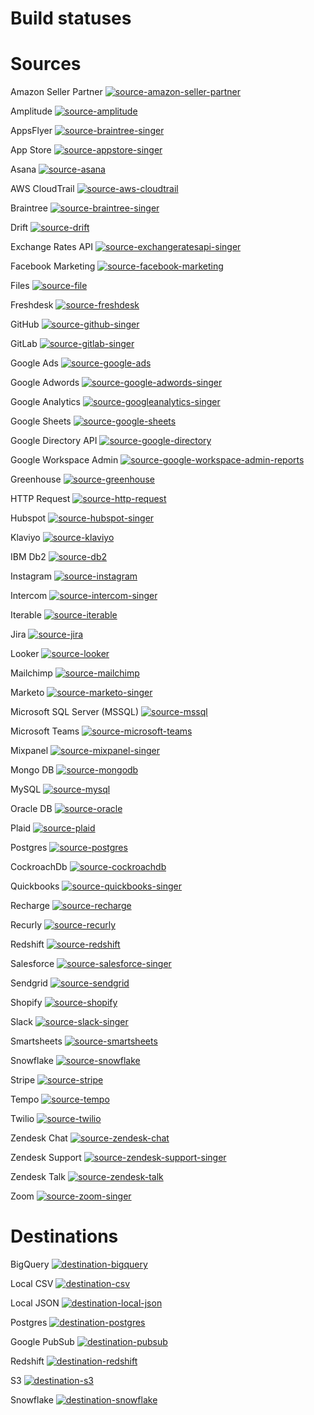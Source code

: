 # Build statuses

# Sources 
 Amazon Seller Partner   [![source-amazon-seller-partner](https://img.shields.io/endpoint?url=https%3A%2F%2Fstatus-api.airbyte.io%2Ftests%2Fsummary%2Fsource-amazon-seller-partner%2Fbadge.json)](https://status-api.airbyte.io/tests/summary/source-amazon-seller-partner)

 Amplitude   [![source-amplitude](https://img.shields.io/endpoint?url=https%3A%2F%2Fstatus-api.airbyte.io%2Ftests%2Fsummary%2Fsource-amplitude%2Fbadge.json)](https://status-api.airbyte.io/tests/summary/source-amplitude)

 AppsFlyer   [![source-braintree-singer](https://img.shields.io/endpoint?url=https%3A%2F%2Fstatus-api.airbyte.io%2Ftests%2Fsummary%2Fsource-appsflyer-singer%2Fbadge.json)](https://status-api.airbyte.io/tests/summary/source-appsflyer-singer) 

 App Store   [![source-appstore-singer](https://img.shields.io/endpoint?url=https%3A%2F%2Fstatus-api.airbyte.io%2Ftests%2Fsummary%2Fsource-appstore-singer%2Fbadge.json)](https://status-api.airbyte.io/tests/summary/source-appstore-singer)

 Asana   [![source-asana](https://img.shields.io/endpoint?url=https%3A%2F%2Fstatus-api.airbyte.io%2Ftests%2Fsummary%2Fsource-asana%2Fbadge.json)](https://status-api.airbyte.io/tests/summary/source-asana)

 AWS CloudTrail   [![source-aws-cloudtrail](https://img.shields.io/endpoint?url=https%3A%2F%2Fstatus-api.airbyte.io%2Ftests%2Fsummary%2Fsource-aws-cloudtrail%2Fbadge.json)](https://status-api.airbyte.io/tests/summary/source-aws-cloudtrail)

 Braintree   [![source-braintree-singer](https://img.shields.io/endpoint?url=https%3A%2F%2Fstatus-api.airbyte.io%2Ftests%2Fsummary%2Fsource-braintree-singer%2Fbadge.json)](https://status-api.airbyte.io/tests/summary/source-braintree-singer) 

 Drift   [![source-drift](https://img.shields.io/endpoint?url=https%3A%2F%2Fstatus-api.airbyte.io%2Ftests%2Fsummary%2Fsource-drift%2Fbadge.json)](https://status-api.airbyte.io/tests/summary/source-drift) 

 Exchange Rates API   [![source-exchangeratesapi-singer](https://img.shields.io/endpoint?url=https%3A%2F%2Fstatus-api.airbyte.io%2Ftests%2Fsummary%2Fsource-exchangeratesapi-singer%2Fbadge.json)](https://status-api.airbyte.io/tests/summary/source-exchangeratesapi-singer) 

 Facebook Marketing   [![source-facebook-marketing](https://img.shields.io/endpoint?url=https%3A%2F%2Fstatus-api.airbyte.io%2Ftests%2Fsummary%2Fsource-facebook-marketing%2Fbadge.json)](https://status-api.airbyte.io/tests/summary/source-facebook-marketing) 

 Files   [![source-file](https://img.shields.io/endpoint?url=https%3A%2F%2Fstatus-api.airbyte.io%2Ftests%2Fsummary%2Fsource-file%2Fbadge.json)](https://status-api.airbyte.io/tests/summary/source-file) 

 Freshdesk   [![source-freshdesk](https://img.shields.io/endpoint?url=https%3A%2F%2Fstatus-api.airbyte.io%2Ftests%2Fsummary%2Fsource-freshdesk%2Fbadge.json)](https://status-api.airbyte.io/tests/summary/source-freshdesk) 

 GitHub   [![source-github-singer](https://img.shields.io/endpoint?url=https%3A%2F%2Fstatus-api.airbyte.io%2Ftests%2Fsummary%2Fsource-github-singer%2Fbadge.json)](https://status-api.airbyte.io/tests/summary/source-github-singer) 

 GitLab   [![source-gitlab-singer](https://img.shields.io/endpoint?url=https%3A%2F%2Fstatus-api.airbyte.io%2Ftests%2Fsummary%2Fsource-gitlab-singer%2Fbadge.json)](https://status-api.airbyte.io/tests/summary/source-gitlab-singer) 

 Google Ads   [![source-google-ads](https://img.shields.io/endpoint?url=https%3A%2F%2Fstatus-api.airbyte.io%2Ftests%2Fsummary%2Fsource-google-ads%2Fbadge.json)](https://status-api.airbyte.io/tests/summary/source-google-ads) 
 
 Google Adwords   [![source-google-adwords-singer](https://img.shields.io/endpoint?url=https%3A%2F%2Fstatus-api.airbyte.io%2Ftests%2Fsummary%2Fsource-google-adwords-singer%2Fbadge.json)](https://status-api.airbyte.io/tests/summary/source-google-adwords-singer) 

 Google Analytics   [![source-googleanalytics-singer](https://img.shields.io/endpoint?url=https%3A%2F%2Fstatus-api.airbyte.io%2Ftests%2Fsummary%2Fsource-googleanalytics-singer%2Fbadge.json)](https://status-api.airbyte.io/tests/summary/source-googleanalytics-singer) 

 Google Sheets   [![source-google-sheets](https://img.shields.io/endpoint?url=https%3A%2F%2Fstatus-api.airbyte.io%2Ftests%2Fsummary%2Fsource-google-sheets%2Fbadge.json)](https://status-api.airbyte.io/tests/summary/source-google-sheets) 

 Google Directory API   [![source-google-directory](https://img.shields.io/endpoint?url=https%3A%2F%2Fstatus-api.airbyte.io%2Ftests%2Fsummary%2Fsource-google-directory%2Fbadge.json)](https://status-api.airbyte.io/tests/summary/source-google-directory) 

 Google Workspace Admin   [![source-google-workspace-admin-reports](https://img.shields.io/endpoint?url=https%3A%2F%2Fstatus-api.airbyte.io%2Ftests%2Fsummary%2Fsource-google-workspace-admin-reports%2Fbadge.json)](https://status-api.airbyte.io/tests/summary/source-google-workspace-admin-reports) 

 Greenhouse   [![source-greenhouse](https://img.shields.io/endpoint?url=https%3A%2F%2Fstatus-api.airbyte.io%2Ftests%2Fsummary%2Fsource-greenhouse%2Fbadge.json)](https://status-api.airbyte.io/tests/summary/source-greenhouse) 

 HTTP Request   [![source-http-request](https://img.shields.io/endpoint?url=https%3A%2F%2Fstatus-api.airbyte.io%2Ftests%2Fsummary%2Fsource-http-request%2Fbadge.json)](https://status-api.airbyte.io/tests/summary/source-http-request) 

 Hubspot   [![source-hubspot-singer](https://img.shields.io/endpoint?url=https%3A%2F%2Fstatus-api.airbyte.io%2Ftests%2Fsummary%2Fsource-hubspot%2Fbadge.json)](https://status-api.airbyte.io/tests/summary/source-hubspot) 

 Klaviyo   [![source-klaviyo](https://img.shields.io/endpoint?url=https%3A%2F%2Fstatus-api.airbyte.io%2Ftests%2Fsummary%2Fsource-klaviyo%2Fbadge.json)](https://status-api.airbyte.io/tests/summary/source-klaviyo) 

 IBM Db2   [![source-db2](https://img.shields.io/endpoint?url=https%3A%2F%2Fstatus-api.airbyte.io%2Ftests%2Fsummary%2Fsource-db2%2Fbadge.json)](https://status-api.airbyte.io/tests/summary/source-db2)

 Instagram   [![source-instagram](https://img.shields.io/endpoint?url=https%3A%2F%2Fstatus-api.airbyte.io%2Ftests%2Fsummary%2Fsource-instagram%2Fbadge.json)](https://status-api.airbyte.io/tests/summary/source-instagram) 

 Intercom   [![source-intercom-singer](https://img.shields.io/endpoint?url=https%3A%2F%2Fstatus-api.airbyte.io%2Ftests%2Fsummary%2Fsource-intercom-singer%2Fbadge.json)](https://status-api.airbyte.io/tests/summary/source-intercom-singer) 

 Iterable   [![source-iterable](https://img.shields.io/endpoint?url=https%3A%2F%2Fstatus-api.airbyte.io%2Ftests%2Fsummary%2Fsource-iterable%2Fbadge.json)](https://status-api.airbyte.io/tests/summary/source-iterable) 

 Jira   [![source-jira](https://img.shields.io/endpoint?url=https%3A%2F%2Fstatus-api.airbyte.io%2Ftests%2Fsummary%2Fsource-jira%2Fbadge.json)](https://status-api.airbyte.io/tests/summary/source-jira) 

 Looker   [![source-looker](https://img.shields.io/endpoint?url=https%3A%2F%2Fstatus-api.airbyte.io%2Ftests%2Fsummary%2Fsource-looker%2Fbadge.json)](https://status-api.airbyte.io/tests/summary/source-looker) 

 Mailchimp   [![source-mailchimp](https://img.shields.io/endpoint?url=https%3A%2F%2Fstatus-api.airbyte.io%2Ftests%2Fsummary%2Fsource-mailchimp%2Fbadge.json)](https://status-api.airbyte.io/tests/summary/source-mailchimp) 

 Marketo   [![source-marketo-singer](https://img.shields.io/endpoint?url=https%3A%2F%2Fstatus-api.airbyte.io%2Ftests%2Fsummary%2Fsource-marketo-singer%2Fbadge.json)](https://status-api.airbyte.io/tests/summary/source-marketo-singer) 

 Microsoft SQL Server \(MSSQL\)   [![source-mssql](https://img.shields.io/endpoint?url=https%3A%2F%2Fstatus-api.airbyte.io%2Ftests%2Fsummary%2Fsource-mssql%2Fbadge.json)](https://status-api.airbyte.io/tests/summary/source-mssql) 

 Microsoft Teams   [![source-microsoft-teams](https://img.shields.io/endpoint?url=https%3A%2F%2Fstatus-api.airbyte.io%2Ftests%2Fsummary%2Fsource-microsoft-teams%2Fbadge.json)](https://status-api.airbyte.io/tests/summary/source-microsoft-teams) 

 Mixpanel   [![source-mixpanel-singer](https://img.shields.io/endpoint?url=https%3A%2F%2Fstatus-api.airbyte.io%2Ftests%2Fsummary%2Fsource-mixpanel-singer%2Fbadge.json)](https://status-api.airbyte.io/tests/summary/source-mixpanel-singer) 

 Mongo DB   [![source-mongodb](https://img.shields.io/endpoint?url=https%3A%2F%2Fstatus-api.airbyte.io%2Ftests%2Fsummary%2Fsource-mongodb%2Fbadge.json)](https://status-api.airbyte.io/tests/summary/source-mongodb) 

 MySQL   [![source-mysql](https://img.shields.io/endpoint?url=https%3A%2F%2Fstatus-api.airbyte.io%2Ftests%2Fsummary%2Fsource-mysql%2Fbadge.json)](https://status-api.airbyte.io/tests/summary/source-mysql) 

 Oracle DB   [![source-oracle](https://img.shields.io/endpoint?url=https%3A%2F%2Fstatus-api.airbyte.io%2Ftests%2Fsummary%2Fsource-oracle%2Fbadge.json)](https://status-api.airbyte.io/tests/summary/source-oracle) 

 Plaid   [![source-plaid](https://img.shields.io/endpoint?url=https%3A%2F%2Fstatus-api.airbyte.io%2Ftests%2Fsummary%2Fsource-plaid%2Fbadge.json)](https://status-api.airbyte.io/tests/summary/source-plaid) 

 Postgres   [![source-postgres](https://img.shields.io/endpoint?url=https%3A%2F%2Fstatus-api.airbyte.io%2Ftests%2Fsummary%2Fsource-postgres%2Fbadge.json)](https://status-api.airbyte.io/tests/summary/source-postgres) 
 
 CockroachDb   [![source-cockroachdb](https://img.shields.io/endpoint?url=https%3A%2F%2Fstatus-api.airbyte.io%2Ftests%2Fsummary%2Fsource-cockroachdb%2Fbadge.json)](https://status-api.airbyte.io/tests/summary/source-cockroachdb)

 Quickbooks   [![source-quickbooks-singer](https://img.shields.io/endpoint?url=https%3A%2F%2Fstatus-api.airbyte.io%2Ftests%2Fsummary%2Fsource-quickbooks-singer%2Fbadge.json)](https://status-api.airbyte.io/tests/summary/source-quickbooks-singer) 

 Recharge   [![source-recharge](https://img.shields.io/endpoint?url=https%3A%2F%2Fstatus-api.airbyte.io%2Ftests%2Fsummary%2Fsource-recharge%2Fbadge.json)](https://status-api.airbyte.io/tests/summary/source-recharge) 

 Recurly   [![source-recurly](https://img.shields.io/endpoint?url=https%3A%2F%2Fstatus-api.airbyte.io%2Ftests%2Fsummary%2Fsource-recurly%2Fbadge.json)](https://status-api.airbyte.io/tests/summary/source-recurly) 

 Redshift   [![source-redshift](https://img.shields.io/endpoint?url=https%3A%2F%2Fstatus-api.airbyte.io%2Ftests%2Fsummary%2Fsource-redshift%2Fbadge.json)](https://status-api.airbyte.io/tests/summary/source-redshift) 

 Salesforce   [![source-salesforce-singer](https://img.shields.io/endpoint?url=https%3A%2F%2Fstatus-api.airbyte.io%2Ftests%2Fsummary%2Fsource-salesforce-singer%2Fbadge.json)](https://status-api.airbyte.io/tests/summary/source-salesforce-singer) 

 Sendgrid   [![source-sendgrid](https://img.shields.io/endpoint?url=https%3A%2F%2Fstatus-api.airbyte.io%2Ftests%2Fsummary%2Fsource-sendgrid%2Fbadge.json)](https://status-api.airbyte.io/tests/summary/source-sendgrid) 

 Shopify   [![source-shopify](https://img.shields.io/endpoint?url=https%3A%2F%2Fstatus-api.airbyte.io%2Ftests%2Fsummary%2Fsource-shopify%2Fbadge.json)](https://status-api.airbyte.io/tests/summary/source-shopify) 

 Slack   [![source-slack-singer](https://img.shields.io/endpoint?url=https%3A%2F%2Fstatus-api.airbyte.io%2Ftests%2Fsummary%2Fsource-slack-singer%2Fbadge.json)](https://status-api.airbyte.io/tests/summary/source-slack-singer) 

 Smartsheets   [![source-smartsheets](https://img.shields.io/endpoint?url=https%3A%2F%2Fstatus-api.airbyte.io%2Ftests%2Fsummary%2Fsource-smartsheets%2Fbadge.json)](https://status-api.airbyte.io/tests/summary/source-smartsheets) 

 Snowflake   [![source-snowflake](https://img.shields.io/endpoint?url=https%3A%2F%2Fstatus-api.airbyte.io%2Ftests%2Fsummary%2Fsource-snowflake%2Fbadge.json)](https://status-api.airbyte.io/tests/summary/source-snowflake)

 Stripe   [![source-stripe](https://img.shields.io/endpoint?url=https%3A%2F%2Fstatus-api.airbyte.io%2Ftests%2Fsummary%2Fsource-stripe%2Fbadge.json)](https://status-api.airbyte.io/tests/summary/source-stripe) 

 Tempo   [![source-tempo](https://img.shields.io/endpoint?url=https%3A%2F%2Fstatus-api.airbyte.io%2Ftests%2Fsummary%2Fsource-tempo%2Fbadge.json)](https://status-api.airbyte.io/tests/summary/source-tempo) 

 Twilio   [![source-twilio](https://img.shields.io/endpoint?url=https%3A%2F%2Fstatus-api.airbyte.io%2Ftests%2Fsummary%2Fsource-twilio%2Fbadge.json)](https://status-api.airbyte.io/tests/summary/source-twilio) 

 Zendesk Chat   [![source-zendesk-chat](https://img.shields.io/endpoint?url=https%3A%2F%2Fstatus-api.airbyte.io%2Ftests%2Fsummary%2Fsource-zendesk-chat%2Fbadge.json)](https://status-api.airbyte.io/tests/summary/source-zendesk-chat) 

 Zendesk Support   [![source-zendesk-support-singer](https://img.shields.io/endpoint?url=https%3A%2F%2Fstatus-api.airbyte.io%2Ftests%2Fsummary%2Fsource-zendesk-support-singer%2Fbadge.json)](https://status-api.airbyte.io/tests/summary/source-zendesk-support-singer) 

 Zendesk Talk   [![source-zendesk-talk](https://img.shields.io/endpoint?url=https%3A%2F%2Fstatus-api.airbyte.io%2Ftests%2Fsummary%2Fsource-zendesk-talk%2Fbadge.json)](https://status-api.airbyte.io/tests/summary/source-zendesk-talk) 

 Zoom   [![source-zoom-singer](https://img.shields.io/endpoint?url=https%3A%2F%2Fstatus-api.airbyte.io%2Ftests%2Fsummary%2Fsource-zoom-singer%2Fbadge.json)](https://status-api.airbyte.io/tests/summary/source-zoom-singer) 

 
# Destinations
 BigQuery   [![destination-bigquery](https://img.shields.io/endpoint?url=https%3A%2F%2Fstatus-api.airbyte.io%2Ftests%2Fsummary%2Fdestination-bigquery%2Fbadge.json)](https://status-api.airbyte.io/tests/summary/destination-bigquery) 

 Local CSV   [![destination-csv](https://img.shields.io/endpoint?url=https%3A%2F%2Fstatus-api.airbyte.io%2Ftests%2Fsummary%2Fdestination-csv%2Fbadge.json)](https://status-api.airbyte.io/tests/summary/destination-csv) 

 Local JSON   [![destination-local-json](https://img.shields.io/endpoint?url=https%3A%2F%2Fstatus-api.airbyte.io%2Ftests%2Fsummary%2Fdestination-local-json%2Fbadge.json)](https://status-api.airbyte.io/tests/summary/destination-local-json) 

 Postgres   [![destination-postgres](https://img.shields.io/endpoint?url=https%3A%2F%2Fstatus-api.airbyte.io%2Ftests%2Fsummary%2Fdestination-postgres%2Fbadge.json)](https://status-api.airbyte.io/tests/summary/destination-postgres) 

 Google PubSub   [![destination-pubsub](https://img.shields.io/endpoint?url=https%3A%2F%2Fstatus-api.airbyte.io%2Ftests%2Fsummary%2Fdestination-pubsub%2Fbadge.json)](https://status-api.airbyte.io/tests/summary/destination-pubsub)

 Redshift   [![destination-redshift](https://img.shields.io/endpoint?url=https%3A%2F%2Fstatus-api.airbyte.io%2Ftests%2Fsummary%2Fdestination-redshift%2Fbadge.json)](https://status-api.airbyte.io/tests/summary/destination-redshift) 

 S3         [![destination-s3](https://img.shields.io/endpoint?url=https%3A%2F%2Fstatus-api.airbyte.io%2Ftests%2Fsummary%2Fdestination-s3%2Fbadge.json)](https://status-api.airbyte.io/tests/summary/destination-s3)

 Snowflake   [![destination-snowflake](https://img.shields.io/endpoint?url=https%3A%2F%2Fstatus-api.airbyte.io%2Ftests%2Fsummary%2Fdestination-snowflake%2Fbadge.json)](https://status-api.airbyte.io/tests/summary/destination-snowflake) 
